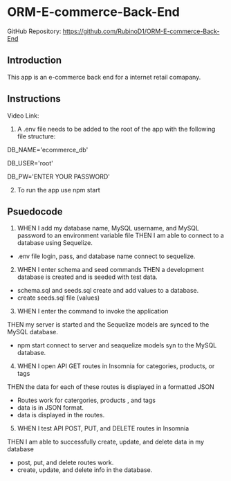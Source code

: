 # ORM-E-commerce-Back-End 

GitHub Repository: https://github.com/RubinoD1/ORM-E-commerce-Back-End
 

## Introduction 

This app is an e-commerce back end for a internet retail comapany. 

## Instructions 

Video Link:

1) A .env file needs to be added to the root of the app with the following file structure:

DB_NAME='ecommerce_db'

DB_USER='root'

DB_PW='ENTER YOUR PASSWORD'

2) To run the app use npm start 

## Psuedocode 

1) WHEN I add my database name, MySQL username, and MySQL password to an environment variable file
THEN I am able to connect to a database using Sequelize. 

- .env file login, pass, and database name connect to sequelize. 

2) WHEN I enter schema and seed commands THEN a development database is created and is seeded with test data. 

- schema.sql and seeds.sql create and add values to a database. 
- create seeds.sql file (values)

3) WHEN I enter the command to invoke the application

THEN my server is started and the Sequelize models are synced to the MySQL database.

- npm start connect to server and seaquelize models syn to the MySQL database. 

4) WHEN I open API GET routes in Insomnia for categories, products, or tags

THEN the data for each of these routes is displayed in a formatted JSON

- Routes work for catergories, products , and tags 
- data is in JSON format.
- data is displayed in the routes. 

5) WHEN I test API POST, PUT, and DELETE routes in Insomnia

THEN I am able to successfully create, update, and delete data in my database

- post, put, and delete routes work. 
- create, update, and delete info in the database. 